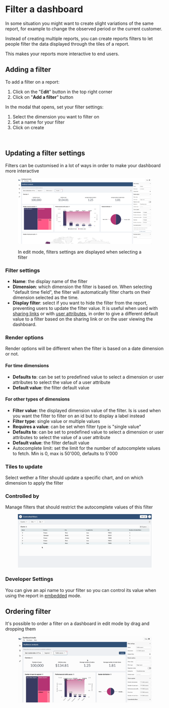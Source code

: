 # Filter a dashboard

In some situation you might want to create slight variations of the same report, for example to change the observed period or the current customer.&#x20;

Instead of creating multiple reports, you can create reports filters to let people filter the data displayed through the tiles of a report.&#x20;

This makes your reports more interactive to end users.

## Adding a filter

To add a filter on a report:

1. Click on the "E**dit**" button in the top right corner
2. Click on "**Add a filter**" button

In the modal that opens, set your filter settings:&#x20;

1. Select the dimension you want to filter on
2. Set a name for your filter
3. Click on create

<figure><img src="../../.gitbook/assets/Screen Cast 2023-05-30 at 12.24.59 PM.gif" alt=""><figcaption></figcaption></figure>

## Updating a filter settings

Filters can be customised in a lot of ways in order to make your dashboard more interactive

<figure><img src="../../.gitbook/assets/image.png" alt=""><figcaption><p>In edit mode, filters settings are displayed when selecting a filter</p></figcaption></figure>

### Filter settings

* **Name**: the display name of the filter
* **Dimension**: which dimension the filter is based on. When selecting "default time field", the filter will automatically filter charts on their dimension selected as the time.
* **Display filter**: select if you want to hide the filter from the report, preventing users to update the filter value. It is useful when used with [sharing links](../../workspace/sharing-and-collaboration/share-a-report-by-link.md) or with [user attributes](../../user-management/user-attributes.md), in order to give a different default value to a filter based on the sharing link or on the user viewing the dashboard.

### Render options

Render options will be different when the filter is based on a date dimension or not.

#### For time dimensions

* **Defaults to**: can be set to predefined value to select a dimension or user attributes to select the value of a user attribute
* **Default value**: the filter default value

#### For other types of dimensions

* **Filter value**: the displayed dimension value of the filter. Is is used when you want the filter to filter on an id but to display a label instead
* **Filter type**: single value or multiple values
* **Requires a value**: can be set when filter type is "single value"
* **Defaults to**: can be set to predefined value to select a dimension or user attributes to select the value of a user attribute
* **Default value**: the filter default value
* Autocomplete limit: set the limit for the number of autocomplete values to fetch. Min is 0, max is 50'000, defaults to 5'000

### Tiles to update

Select wether a filter should update a specific chart, and on which dimension to apply the filter

### Controlled by

Manage filters that should restrict the autocomplete values of this filter

<figure><img src="../../.gitbook/assets/Screen Cast 2023-05-30 at 12.45.00 PM.gif" alt=""><figcaption></figcaption></figure>

### **Developer Settings**

You can give an api name to your filter so you can control its value when using the report in [embedded](../../embedding/embedding-api.md#access-your-filters-api-name) mode.

## Ordering filter

It's possible to order a filter on a dashboard in edit mode by drag and dropping them&#x20;

<figure><img src="../../.gitbook/assets/Screen Cast 2023-05-30 at 12.43.09 PM.gif" alt=""><figcaption></figcaption></figure>

